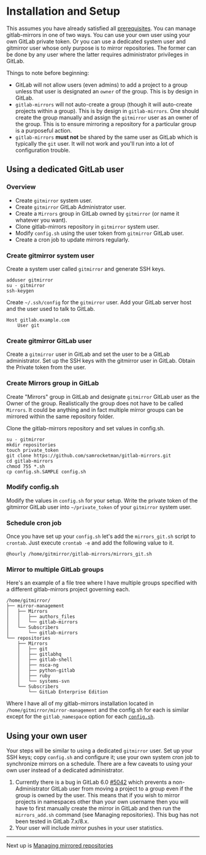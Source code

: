 # Installation and Setup

This assumes you have already satisfied all [prerequisites](prerequisites.md).
You can manage gitlab-mirrors in one of two ways.  You can use your own user
using your own GitLab private token.  Or you can use a dedicated system user and
gitmirror user whose only purpose is to mirror repositories.  The former can be
done by any user where the latter requires administrator privileges in GitLab.

Things to note before beginning:

* GitLab will not allow users (even admins) to add a project to a group unless
  that user is designated an `owner` of the group.  This is by design in GitLab.
* `gitlab-mirrors` will not auto-create a group (though it will auto-create
  projects within a group).  This is by design in `gitlab-mirrors`.  One should
  create the group manually and assign the `gitmirror` user as an owner of the
  group.  This is to ensure mirroring a repository for a particular group is a
  purposeful action.
* `gitlab-mirrors` **must not** be shared by the same user as GitLab which is
  typically the `git` user.  It will not work and you'll run into a lot of
  configuration trouble.

## Using a dedicated GitLab user

### Overview

* Create `gitmirror` system user.
* Create `gitmirror` GitLab Administrator user.
* Create a `Mirrors` group in GitLab owned by `gitmirror` (or name it whatever
  you want).
* Clone gitlab-mirrors repository in `gitmirror` system user.
* Modify `config.sh` using the user token from `gitmirror` GitLab user.
* Create a cron job to update mirrors regularly.

### Create gitmirror system user

Create a system user called `gitmirror` and generate SSH keys.

    adduser gitmirror
    su - gitmirror
    ssh-keygen

Create `~/.ssh/config` for the `gitmirror` user.  Add your GitLab server host
and the user used to talk to GitLab.

    Host gitlab.example.com
        User git

### Create gitmirror GitLab user

Create a `gitmirror` user in GitLab and set the user to be a GitLab
administrator.  Set up the SSH keys with the gitmirror user in GitLab.  Obtain
the Private token from the user.

### Create Mirrors group in GitLab

Create "Mirrors" group in GitLab and designate `gitmirror` GitLab user as the
Owner of the group.  Realistically the group does not have to be called
`Mirrors`.  It could be anything and in fact multiple mirror groups can be
mirrored within the same repository folder.

Clone the gitlab-mirrors repository and set values in config.sh.

    su - gitmirror
    mkdir repositories
    touch private_token
    git clone https://github.com/samrocketman/gitlab-mirrors.git
    cd gitlab-mirrors
    chmod 755 *.sh
    cp config.sh.SAMPLE config.sh

### Modify config.sh

Modify the values in `config.sh` for your setup.
Write the private token of the gitmirror GitLab user into `~/private_token` of
your `gitmirror` system user.

### Schedule cron job

Once you have set up your `config.sh` let's add the `mirrors_git.sh` script to
`crontab`.  Just execute `crontab -e` and add the following value to it.

    @hourly /home/gitmirror/gitlab-mirrors/mirrors_git.sh

### Mirror to multiple GitLab groups

Here's an example of a file tree where I have multiple groups specified with a
different gitlab-mirrors project governing each.

```
/home/gitmirror/
├── mirror-management
│   ├── Mirrors
│   │   ├── authors_files
│   │   └── gitlab-mirrors
│   └── Subscribers
│       └── gitlab-mirrors
└── repositories
    ├── Mirrors
    │   ├── git
    │   ├── gitlabhq
    │   ├── gitlab-shell
    │   ├── nsca-ng
    │   ├── python-gitlab
    │   ├── ruby
    │   └── systems-svn
    └── Subscribers
        └── GitLab Enterprise Edition
```

Where I have all of my gitlab-mirrors installation located in
`/home/gitmirror/mirror-management` and the config.sh for each is similar except
for the `gitlab_namespace` option for each [`config.sh`](../config.sh.SAMPLE).

## Using your own user

Your steps will be similar to using a dedicated `gitmirror` user.  Set up your
SSH keys; copy `config.sh` and configure it; use your own system cron job to
synchronize mirrors on a schedule.  There are a few caveats to using your own
user instead of a dedicated administrator.

1. Currently there is a bug in GitLab 6.0 [#5042][1] which prevents a
   non-Administrator GitLab user from moving a project to a group even if the
   group is owned by the user.  This means that if you wish to mirror projects
   in namespaces other than your own username then you will have to first
   manually create the mirror in GitLab and then run the `mirrors_add.sh` command
   (see Managing repositories).  This bug has not been tested in GitLab 7.x/8.x.
2. Your user will include mirror pushes in your user statistics.

---
Next up is [Managing mirrored repositories](management.md)

[1]: https://github.com/gitlabhq/gitlabhq/issues/5042
